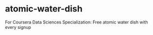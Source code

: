 # atomic-water-dish
For Coursera Data Sciences Specialization: Free atomic water dish with every signup
